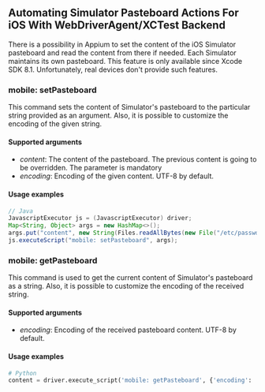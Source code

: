 ## Automating Simulator Pasteboard Actions For iOS With WebDriverAgent/XCTest Backend

There is a possibility in Appium to set the content of the iOS Simulator pasteboard and read the content from there if needed. Each Simulator maintains its own pasteboard. This feature is only available since Xcode SDK 8.1. Unfortunately, real devices don't provide such features.

### mobile: setPasteboard

This command sets the content of Simulator's pasteboard to the particular string provided as an argument. Also, it is possible to customize the encoding of the given string.

#### Supported arguments

- *content*: The content of the pasteboard. The previous content is going to be overridden. The parameter is mandatory
- *encoding*: Encoding of the given content. UTF-8 by default.

#### Usage examples

```java
// Java
JavascriptExecutor js = (JavascriptExecutor) driver;
Map<String, Object> args = new HashMap<>();
args.put("content", new String(Files.readAllBytes(new File("/etc/passwd").toPath()), Charset.forName("latin-1")));
js.executeScript("mobile: setPasteboard", args);
```

### mobile: getPasteboard

This command is used to get the current content of Simulator's pasteboard as a string. Also, it is possible to customize the encoding of the received string.

#### Supported arguments

- *encoding*: Encoding of the received pasteboard content. UTF-8 by default.

#### Usage examples

```python
# Python
content = driver.execute_script('mobile: getPasteboard', {'encoding': 'shift-jis'});
```
